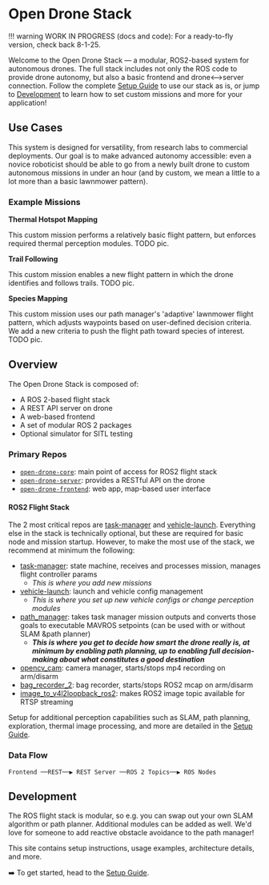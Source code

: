 # Open Drone Stack

!!! warning
    WORK IN PROGRESS (docs and code): For a ready-to-fly version, check back 8-1-25.

Welcome to the Open Drone Stack — a modular, ROS2-based system for autonomous drones. The full stack includes not only the ROS code to provide drone autonomy, but also a basic frontend and drone<-->server connection. Follow the complete [Setup Guide](setup/index.md) to use our stack as is, or jump to [Development](development/index.md) to learn how to set custom missions and more for your application!

## Use Cases

This system is designed for versatility, from research labs to commercial deployments. Our goal is to make advanced autonomy accessible: even a novice roboticist should be able to go from a newly built drone to custom autonomous missions in under an hour (and by custom, we mean a little to a lot more than a basic lawnmower pattern).

### Example Missions

**Thermal Hotspot Mapping**

This custom mission performs a relatively basic flight pattern, but enforces required thermal perception modules. TODO pic.

**Trail Following**

This custom mission enables a new flight pattern in which the drone identifies and follows trails. TODO pic.

**Species Mapping**

This custom mission uses our path manager's 'adaptive' lawnmower flight pattern, which adjusts waypoints based on user-defined decision criteria. We add a new criteria to push the flight path toward species of interest. TODO pic.

## Overview

The Open Drone Stack is composed of:

- A ROS 2-based flight stack
- A REST API server on drone
- A web-based frontend
- A set of modular ROS 2 packages
- Optional simulator for SITL testing

### Primary Repos

- [`open-drone-core`](https://github.com/robotics-88/open-drone-core): main point of access for ROS2 flight stack
- [`open-drone-server`](https://github.com/robotics-88/open-drone-server): provides a RESTful API on the drone
- [`open-drone-frontend`](https://github.com/robotics-88/open-drone-frontend): web app, map-based user interface

#### ROS2 Flight Stack

The 2 most critical repos are [task-manager](https://github.com/robotics-88/task-manager) and [vehicle-launch](https://github.com/robotics-88/vehicle-launch). Everything else in the stack is technically optional, but these are required for basic node and mission startup. However, to make the most use of the stack, we recommend at minimum the following:

* [task-manager](https://github.com/robotics-88/task-manager): state machine, receives and processes mission, manages flight controller params
    - *This is where you add new missions*
* [vehicle-launch](https://github.com/robotics-88/vehicle-launch): launch and vehicle config management
    - *This is where you set up new vehicle configs or change perception modules*
* [path_manager](https://github.com/robotics-88/path-manager): takes task manager mission outputs and converts those goals to executable MAVROS setpoints (can be used with or without SLAM &path planner)
    - ***This is where you get to decide how smart the drone really is, at minimum by enabling path planning, up to enabling full decision-making about what constitutes a good destination***
* [opencv_cam](https://github.com/robotics-88/opencv_cam): camera manager, starts/stops mp4 recording on arm/disarm
* [bag_recorder_2](https://github.com/robotics-88/bag_recorder_2): bag recorder, starts/stops ROS2 mcap on arm/disarm
* [image_to_v4l2loopback_ros2](https://github.com/robotics-88/image_to_v4l2loopback_ros2): makes ROS2 image topic available for RTSP streaming

Setup for additional perception capabilities such as SLAM, path planning, exploration, thermal image processing, and more are detailed in the [Setup Guide](setup/index.md).

### Data Flow

```text
Frontend ──REST──▶ REST Server ──ROS 2 Topics──▶ ROS Nodes
```

## Development
The ROS flight stack is modular, so e.g. you can swap out your own SLAM algorithm or path planner. Additional modules can be added as well. We'd love for someone to add reactive obstacle avoidance to the path manager!

This site contains setup instructions, usage examples, architecture details, and more.

➡️ To get started, head to the [Setup Guide](setup/index.md).
